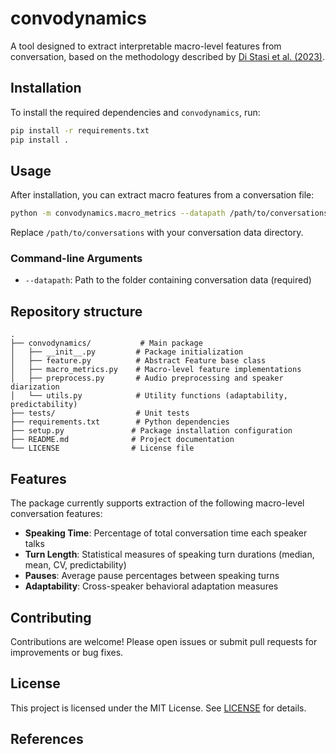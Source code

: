 # convodynamics

A tool designed to extract interpretable macro-level features from conversation, based on the methodology described by [Di Stasi et al. (2023)](https://psycnet.apa.org/record/2024-16512-001).

## Installation

To install the required dependencies and `convodynamics`, run:

```bash
pip install -r requirements.txt
pip install .
```

## Usage

After installation, you can extract macro features from a conversation file:

```bash
python -m convodynamics.macro_metrics --datapath /path/to/conversations
```

Replace `/path/to/conversations` with your conversation data directory.

### Command-line Arguments

- `--datapath`: Path to the folder containing conversation data (required)

## Repository structure

```
.
├── convodynamics/           # Main package
│   ├── __init__.py         # Package initialization
│   ├── feature.py          # Abstract Feature base class
│   ├── macro_metrics.py    # Macro-level feature implementations
│   ├── preprocess.py       # Audio preprocessing and speaker diarization
│   └── utils.py            # Utility functions (adaptability, predictability)
├── tests/                  # Unit tests
├── requirements.txt        # Python dependencies
├── setup.py               # Package installation configuration
├── README.md              # Project documentation
└── LICENSE                # License file
```

## Features

The package currently supports extraction of the following macro-level conversation features:

- **Speaking Time**: Percentage of total conversation time each speaker talks
- **Turn Length**: Statistical measures of speaking turn durations (median, mean, CV, predictability)
- **Pauses**: Average pause percentages between speaking turns
- **Adaptability**: Cross-speaker behavioral adaptation measures

## Contributing

Contributions are welcome! Please open issues or submit pull requests for improvements or bug fixes.

## License

This project is licensed under the MIT License. See [LICENSE](LICENSE) for details.

## References